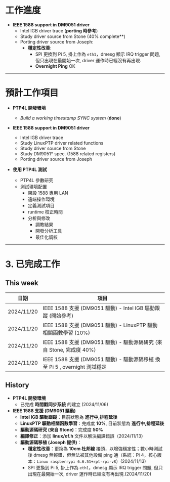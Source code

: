 # 工作進度

- **IEEE 1588 support in DM9051 driver**
    - Intel IGB driver trace (**porting 時參考**)
    - Study driver source from Stone (40% complete**)
    - Porting driver source from Joseph:
        - **穩定性改善**: 
	        - SPI 更換到 Pi 5, 掛上作為 `eth1`，dmesg 顯示 IRQ trigger 問題, 但只出現在最開始一次, driver 運作時已經沒有再出現.
	        - **Overnight Ping** OK

	
---

# 預計工作項目

- **PTP4L 開發環境**
    - _Build a working timestamp SYNC system_ (**done**)

- **IEEE 1588 support in DM9051 driver**
    - Intel IGB driver trace
    - Study LinuxPTP driver related functions
    - Study driver source from Stone
    - Study DM9051* spec. (1588 related registers)
    - Porting driver source from Joseph
    
- **使用 PTP4L 測試**
    - PTP4L 參數研究
    - 測試環境配置
        - 架設 1588 專用 LAN
        - 遠端操作環境
        - 定義測試項目
        - runtime 校正時間
        - 分析與修改
            - 調教結果
            - 開發分析工具
            - 最佳化調校
---

# 3. 已完成工作
## This week

| 日期         | 項目                                                         |
| ---------- | ---------------------------------------------------------- |
| 2024/11/20 | IEEE 1588 支援 (DM9051 驅動) - Intel IGB 驅動跟蹤 (開始參考)           |
| 2024/11/20 | IEEE 1588 支援 (DM9051 驅動) - LinuxPTP 驅動相關函數學習 (10%)         |
| 2024/11/20 | IEEE 1588 支援 (DM9051 驅動) - 驅動源碼研究 (來自 Stone, 完成度 40%)      |
| 2024/11/20 | IEEE 1588 支援 (DM9051 驅動) - 驅動源碼移植 換至 Pi 5 , overnight 測試穩定 |
## History

- **PTP4L 開發環境**
    - 已完成 **時間戳同步系統** 的建立 (2024/11/06)
- **IEEE 1588 支援 (DM9051 驅動)**
    - **Intel IGB 驅動跟蹤**：目前狀態為 **進行中,排程延後**
    - **LinuxPTP 驅動相關函數學習**：完成度 **10%**, 目前狀態為 **進行中,排程延後**
    - **驅動源碼研究 (來自 Stone)**：完成度 **50%**
    - **編譯修正**：添加 **linux/of.h** 文件以解決編譯錯誤（2024/11/13）
    - **驅動源碼移植 (Joseph 提供)**：
        - **穩定性改善**：更換為 **10cm 杜邦線** 接頭，以增強穩定性；數小時測試後 dmesg 無報錯，但無法被其他設備 ping 通（系統：Pi 4，核心版本：`Linux raspberrypi 6.6.51+rpt-rpi-v8`）(2024/11/13)
        - SPI 更換到 Pi 5, 掛上作為 `eth1`，dmesg 顯示 IRQ trigger 問題, 但只出現在最開始一次, driver 運作時已經沒有再出現.(2024/11/20)


